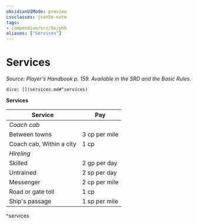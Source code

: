 ```yaml
---
obsidianUIMode: preview
cssclasses: json5e-note
tags:
- compendium/src/5e/phb
aliases: ["Services"]
---
```

# Services
*Source: Player's Handbook p. 159. Available in the SRD and the Basic Rules.* 

`dice: [](services.md#^services)`

**Services**

| Service | Pay |
|---------|-----|
| *Coach cab* |  |
| Between towns | 3 cp per mile |
| Coach cab, Within a city | 1 cp |
| *Hireling* |  |
| Skilled | 2 gp per day |
| Untrained | 2 sp per day |
| Messenger | 2 cp per mile |
| Road or gate toll | 1 cp |
| Ship's passage | 1 sp per mile |
^services